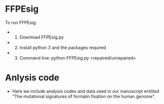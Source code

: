 # FFPEsig

To run FFPEsig:
+ 1. Download FFPEsig.py
+ 2. Install python 3 and the packages required
+ 3. Command line: python FFPEsig.py <path-to-sample-file> <sample-ID> <repaired/unrepaired>

# Anlysis code
+ Here we include analysis codes and data used in our manuscript entitled "The mutational signatures of formalin fixation on the human genome".
